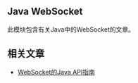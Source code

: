 ## Java WebSocket

此模块包含有关Java中的WebSocket的文章。

## 相关文章

+ [WebSocket的Java API指南](docs/WebSocket的Java-API指南.md)